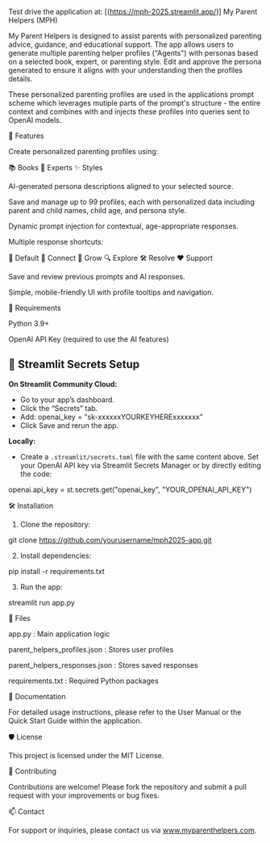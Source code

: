 Test drive the application at: [(https://mph-2025.streamlit.app/)]
My Parent Helpers (MPH)

My Parent Helpers is designed to assist parents with personalized parenting advice, guidance, and educational support. The app allows users to generate multiple parenting helper profiles ("Agents") with personas based on a selected book, expert, or parenting style.  Edit and approve the persona generated to ensure it aligns with your understanding then the profiles details.

These personalized parenting profiles are used in the applications prompt scheme which leverages mutiple parts of the prompt's structure - the entire context and combines with  and injects these profiles into queries sent to OpenAI models.

🚀 Features

Create personalized parenting profiles using:

📚 Books
🧑‍ Experts
✨ Styles

AI-generated persona descriptions aligned to your selected source.

Save and manage up to 99 profiles, each with personalized data including parent and child names, child age, and persona style.

Dynamic prompt injection for contextual, age-appropriate responses.

Multiple response shortcuts:

💬 Default
🤝 Connect
🌱 Grow
🔍 Explore
🛠 Resolve
❤ Support

Save and review previous prompts and AI responses.

Simple, mobile-friendly UI with profile tooltips and navigation.

🔑 Requirements

Python 3.9+

OpenAI API Key (required to use the AI features)

## 🔐 Streamlit Secrets Setup

**On Streamlit Community Cloud:**
- Go to your app’s dashboard.
- Click the “Secrets” tab.
- Add:
    openai_key = "sk-xxxxxxYOURKEYHERExxxxxxx"
- Click Save and rerun the app.

**Locally:**  
- Create a `.streamlit/secrets.toml` file with the same content above.
Set your OpenAI API key via Streamlit Secrets Manager or by directly editing the code:

openai.api_key = st.secrets.get("openai_key", "YOUR_OPENAI_API_KEY")

🛠 Installation

1. Clone the repository:

git clone 
https://github.com/yourusername/mph2025-app.git

2. Install dependencies:

pip install -r requirements.txt

3. Run the app:

streamlit run app.py

📂 Files

app.py : Main application logic

parent_helpers_profiles.json : 
Stores user profiles

parent_helpers_responses.json : Stores saved responses

requirements.txt : Required Python packages

📖 Documentation

For detailed usage instructions, please refer to the User Manual or the Quick Start Guide within the application.

🛡️ License

This project is licensed under the MIT License.

🤝 Contributing

Contributions are welcome! Please fork the repository and submit a pull request with your improvements or bug fixes.

📫 Contact

For support or inquiries, please contact us via www.myparenthelpers.com.


